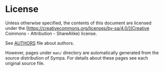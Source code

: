 License
=======

Unless otherwise specified, the contents of this document are licensed under
the [https://creativecommons.org/licenses/by-sa/4.0/](Creative Commons - Attribution - ShareAlike) license.

See [AUTHORS](AUTHORS.md) file about authors.

However, pages under ``man/`` directory are automatically generated
from the source distribution of Sympa.  For details about these pages
see each original source file.

